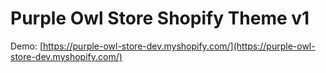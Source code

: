 # Purple Owl Store Shopify Theme v1

Demo: [https://purple-owl-store-dev.myshopify.com/](https://purple-owl-store-dev.myshopify.com/)
